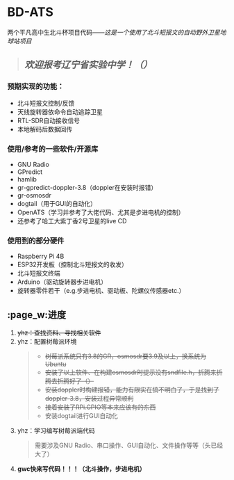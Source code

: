# BD-ATS
两个平凡高中生北斗杯项目代码——*这是一个使用了北斗短报文的自动野外卫星地球站项目*  
> ## *欢迎报考辽宁省实验中学！（）*
### 预期实现的功能：
- 北斗短报文控制/反馈
- 天线旋转器依命令自动追踪卫星
- RTL-SDR自动接收信号
- 本地解码后数据回传

### 使用/参考的一些软件/开源库
- GNU Radio
- GPredict
- hamlib
- gr-gpredict-doppler-3.8（doppler在安装时报错）
- gr-osmosdr
- dogtail（用于GUI的自动化）
- OpenATS（学习并参考了大佬代码、尤其是步进电机的控制）
- 还参考了哈工大紫丁香2号卫星的live CD

### 使用到的部分硬件
- Raspberry Pi 4B
- ESP32开发板（控制北斗短报文的收发）
- 北斗短报文终端
- Arduino（驱动旋转器步进电机）
- 旋转器零件若干（e.g.步进电机、驱动板、陀螺仪传感器etc.）

## :page_w:进度
1. ~~yhz：查找资料、寻找相关软件~~
2. yhz：配置树莓派环境
    > - ~~树莓派系统只有3.8的GR，osmosdr要3.9及以上，换系统为Ubuntu~~  
    > - ~~安装了以上软件、在构建osmosdr时提示没有sndfile.h，折腾来折腾去折腾好了（）~~  
    > - ~~安装doppler时构建报错，能力有限实在搞不明白了，于是找到了doppler-3.8，安装过程异常顺利~~  
    > - ~~接着安装了RPi.GPIO等本来应该有的东西~~
    > - 安装dogtail进行GUI自动化
3. yhz：学习编写树莓派端代码
    > 需要涉及GNU Radio、串口操作、GUI自动化、文件操作等等（头已经大了）
4. **gwc快来写代码！！！（北斗操作，步进电机）**